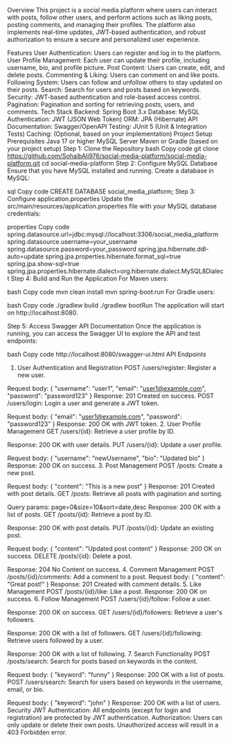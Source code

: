 Overview
This project is a social media platform where users can interact with posts, follow other users, and perform actions such as liking posts, posting comments, and managing their profiles. The platform also implements real-time updates, JWT-based authentication, and robust authorization to ensure a secure and personalized user experience.

Features
User Authentication: Users can register and log in to the platform.
User Profile Management: Each user can update their profile, including username, bio, and profile picture.
Post Content: Users can create, edit, and delete posts.
Commenting & Liking: Users can comment on and like posts.
Following System: Users can follow and unfollow others to stay updated on their posts.
Search: Search for users and posts based on keywords.
Security: JWT-based authentication and role-based access control.
Pagination: Pagination and sorting for retrieving posts, users, and comments.
Tech Stack
Backend: Spring Boot 3.x
Database: MySQL
Authentication: JWT (JSON Web Token)
ORM: JPA (Hibernate)
API Documentation: Swagger/OpenAPI
Testing: JUnit 5 (Unit & Integration Tests)
Caching: (Optional, based on your implementation)
Project Setup
Prerequisites
Java 17 or higher
MySQL Server
Maven or Gradle (based on your project setup)
Step 1: Clone the Repository
bash
Copy code
git clone https://github.com/SohaibAli976/social-media-platform/social-media-platform.git
cd social-media-platform
Step 2: Configure MySQL Database
Ensure that you have MySQL installed and running. Create a database in MySQL:

sql
Copy code
CREATE DATABASE social_media_platform;
Step 3: Configure application.properties
Update the src/main/resources/application.properties file with your MySQL database credentials:

properties
Copy code
spring.datasource.url=jdbc:mysql://localhost:3306/social_media_platform
spring.datasource.username=your_username
spring.datasource.password=your_password
spring.jpa.hibernate.ddl-auto=update
spring.jpa.properties.hibernate.format_sql=true
spring.jpa.show-sql=true
spring.jpa.properties.hibernate.dialect=org.hibernate.dialect.MySQL8Dialect
Step 4: Build and Run the Application
For Maven users:

bash
Copy code
mvn clean install
mvn spring-boot:run
For Gradle users:

bash
Copy code
./gradlew build
./gradlew bootRun
The application will start on http://localhost:8080.

Step 5: Access Swagger API Documentation
Once the application is running, you can access the Swagger UI to explore the API and test endpoints:

bash
Copy code
http://localhost:8080/swagger-ui.html
API Endpoints
1. User Authentication and Registration
POST /users/register: Register a new user.

Request body: { "username": "user1", "email": "user1@example.com", "password": "password123" }
Response: 201 Created on success.
POST /users/login: Login a user and generate a JWT token.

Request body: { "email": "user1@example.com", "password": "password123" }
Response: 200 OK with JWT token.
2. User Profile Management
GET /users/{id}: Retrieve a user profile by ID.

Response: 200 OK with user details.
PUT /users/{id}: Update a user profile.

Request body: { "username": "newUsername", "bio": "Updated bio" }
Response: 200 OK on success.
3. Post Management
POST /posts: Create a new post.

Request body: { "content": "This is a new post" }
Response: 201 Created with post details.
GET /posts: Retrieve all posts with pagination and sorting.

Query params: page=0&size=10&sort=date,desc
Response: 200 OK with a list of posts.
GET /posts/{id}: Retrieve a post by ID.

Response: 200 OK with post details.
PUT /posts/{id}: Update an existing post.

Request body: { "content": "Updated post content" }
Response: 200 OK on success.
DELETE /posts/{id}: Delete a post.

Response: 204 No Content on success.
4. Comment Management
POST /posts/{id}/comments: Add a comment to a post.
Request body: { "content": "Great post!" }
Response: 201 Created with comment details.
5. Like Management
POST /posts/{id}/like: Like a post.
Response: 200 OK on success.
6. Follow Management
POST /users/{id}/follow: Follow a user.

Response: 200 OK on success.
GET /users/{id}/followers: Retrieve a user's followers.

Response: 200 OK with a list of followers.
GET /users/{id}/following: Retrieve users followed by a user.

Response: 200 OK with a list of following.
7. Search Functionality
POST /posts/search: Search for posts based on keywords in the content.

Request body: { "keyword": "funny" }
Response: 200 OK with a list of posts.
POST /users/search: Search for users based on keywords in the username, email, or bio.

Request body: { "keyword": "john" }
Response: 200 OK with a list of users.
Security
JWT Authentication: All endpoints (except for login and registration) are protected by JWT authentication.
Authorization: Users can only update or delete their own posts. Unauthorized access will result in a 403 Forbidden error.
